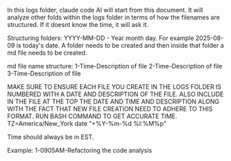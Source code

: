 In this logs folder, claude code AI will start from this document. It will analyze other folds within the logs folder in terms of how the filenames are structured. If it doesnt know the time, it will ask it.
 
Structuring folders: YYYY-MM-DD - Year month day. For example 2025-08-09 is today's date. A folder needs to be created and then inside that folder a md file needs to be created.
 
md file name structure:
1-Time-Description of file
2-Time-Description of file
3-Time-Description of file
 
MAKE SURE TO ENSURE EACH FILE YOU CREATE IN THE LOGS FOLDER IS NUMBERED WITH A DATE AND DESCRIPTION OF THE FILE. ALSO INCLUDE IN THE FILE AT THE TOP THE DATE AND TIME AND DESCRIPTION ALONG WITH THE FACT THAT NEW FILE CREATION NEED TO ADHERE TO THIS FORMAT. RUN BASH COMMAND TO GET ACCURATE TIME.   
TZ=America/New_York date "+%Y-%m-%d %I:%M%p"
 
Time should always be in EST.
 
Example:
1-0905AM-Refactoring the code analysis
